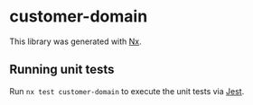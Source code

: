 # customer-domain

This library was generated with [Nx](https://nx.dev).

## Running unit tests

Run `nx test customer-domain` to execute the unit tests via [Jest](https://jestjs.io).
